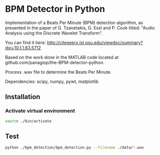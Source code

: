 BPM Detector in Python
=======================
Implementation of a Beats Per Minute (BPM) detection algorithm, as presented in the paper of G. Tzanetakis, G. Essl and P. Cook titled: "Audio Analysis using the Discrete Wavelet Transform".

You can find it here: http://citeseerx.ist.psu.edu/viewdoc/summary?doi=10.1.1.63.5712

Based on the work done in the MATLAB code located at github.com/panagiop/the-BPM-detector-python.

Process .wav file to determine the Beats Per Minute.

Dependencies: scipy, numpy, pywt, matplotlib

## Installation

### Activate virtual environment
``` bash
source ./bin/activate
```

## Test
``` bash
python ./bpm_detection/bpm_detection.py --filename ./data/*.wav 
```
